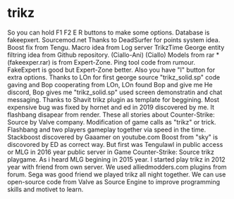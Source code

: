 # trikz
So you can hold F1 F2 E R buttons to make some options.
Database is fakeepxert. Sourcemod.net
Thanks to DeadSurfer for points system idea.
Boost fix from Tengu.
Macro idea from Log server TrikzTime
George entity filtring idea from Github repository. (Ciallo-Ani) (Ciallo)
Models from rar *(fakeexper.rar) is from Expert-Zone.
Ping tool code from rumour. FakeExpert is good but Expert-Zone better.
Also you have "I" button for extra options.
Thanks to LOn for first george source "trikz_solid.sp" code gaving and Bop cooperating from LOn, LOn found Bop and give me He discord, Bop gives me "trikz_solid.sp" used screen demonstratin and chat messaging.
Thanks to Shavit trikz plugin as template for beggining.
Most expensive bug was fixed by hornet and ed in 2019 discovered by me. It flashbang disapear from render.
These all stories about Counter-Strike: Source by Valve company.
Modification of game calls as "trikz" or trick.
Flashbang and two players gameplay together via speed in the time.
Stackboost discovered by Gaaamer on youtube.com
Boost from "sky" is discovored by ED as correct way. But first was Tengulawl in public access or MLG in 2016 year public server in Game Counter-Strike: Source trikz playgame.
As i heard MLG begining in 2015 year.
I started play trikz in 2012 year with friend from own server.
We used alliedmodders.com plugins from forum.
Sega was good friend we played trikz all night together.
We can use open-source code from Valve as Source Engine to improve programming skills and motivet to learn.

